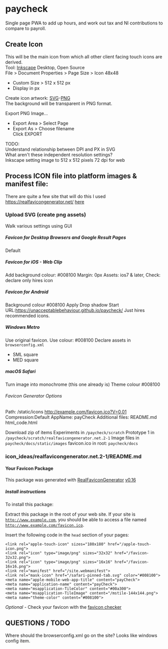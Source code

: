 # paycheck
Single page PWA to add up hours, and work out tax and NI contributions to compare to payroll.

## Create Icon
This will be the main icon from which all other client facing touch icons are derived.  
Tool: [Inkscape](https://inkscape.org/release/inkscape-1.2.1/) Desktop, Open Source   
File > Document Properties > Page Size > Icon 48x48  
* Custom Size > 512 x 512 px  
* Display in px  
  
Create icon artwork: 
[SVG](https://github.com/UnacceptableBehaviour/paycheck/blob/main/icon/payCheckIconMain512x512.svg)-[PNG](https://github.com/UnacceptableBehaviour/paycheck/blob/main/icon/payCheckIconMain512x512.png)  
The background will be transparent in PNG format.  
  
Export PNG Image...   
* Export Area > Select Page  
* Export As > Choose filename  
Click EXPORT  
  
TODO:  
Understand relationship between DPI and PX in SVG  
What aren't these independent resolution settings?   
Inkscape setting image to 512 x 512 pixels 72 dpi for web  
  
## Process ICON file into platform images & manifest file:
There are quite a few site that will do this I used https://realfavicongenerator.net/ [here](https://realfavicongenerator.net/)  
  
### Upload SVG (create png assets)  
Walk various settings using GUI  
  
##### Favicon for Desktop Browsers and Google Result Pages
Default
  
##### Favicon for iOS - Web Clip
Add background colour: #008100
Margin: 0px
Assets: ios7 & later, Check: declare only hires icon
  
##### Favicon for Android
Background colour #008100
Apply Drop shadow
Start URL:https://unacceptablebehaviour.github.io/paycheck/
Just hires recommended icons.
  
##### Windows Metro
Use original favicon.
Use colour: #008100
Declare assets in ```browserconfig.xml```
* SML square
* MED square

##### macOS Safari
Turn image into monochrome (this one already is)
Theme colour #008100

###### Favicon Generator Options
Path: /static/icons
http://example.com/favicon.ico?V=0.01
Compression:Default
AppName: payCheck
Additional files: README.md html_code.html 


Download zip of items
Experiments in ```/paycheck/scratch```
Prototype 1 in ```/paycheck/scratch/realfavicongenerator.net.2-1```
Image files in ```paycheck/docs/static/images```
favicon.ico in root: ```paycheck/docs```



### icon_ideas/realfavicongenerator.net.2-1/README.md

#### Your Favicon Package

This package was generated with [RealFaviconGenerator](https://realfavicongenerator.net/) [v0.16](https://realfavicongenerator.net/change_log#v0.16)

##### Install instructions

To install this package:

Extract this package in the root of your web site. If your site is <code>http://www.example.com</code>, you should be able to access a file named <code>http://www.example.com/favicon.ico</code>.

Insert the following code in the `head` section of your pages:

    <link rel="apple-touch-icon" sizes="180x180" href="/apple-touch-icon.png">
    <link rel="icon" type="image/png" sizes="32x32" href="/favicon-32x32.png">
    <link rel="icon" type="image/png" sizes="16x16" href="/favicon-16x16.png">
    <link rel="manifest" href="/site.webmanifest">
    <link rel="mask-icon" href="/safari-pinned-tab.svg" color="#008100">
    <meta name="apple-mobile-web-app-title" content="payCheck">
    <meta name="application-name" content="payCheck">
    <meta name="msapplication-TileColor" content="#00a300">
    <meta name="msapplication-TileImage" content="/mstile-144x144.png">
    <meta name="theme-color" content="#008100">
  
*Optional* - Check your favicon with the [favicon checker](https://realfavicongenerator.net/favicon_checker)
  


## QUESTIONS / TODO
Where should the browserconfig.xml go on the site? Looks like windows config item.

